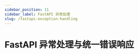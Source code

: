 ```yaml
---
sidebar_position: 11
sidebar_label: FastAPI 异常处理
slug: /fastapi-exception-handling
---
```


# FastAPI 异常处理与统一错误响应

